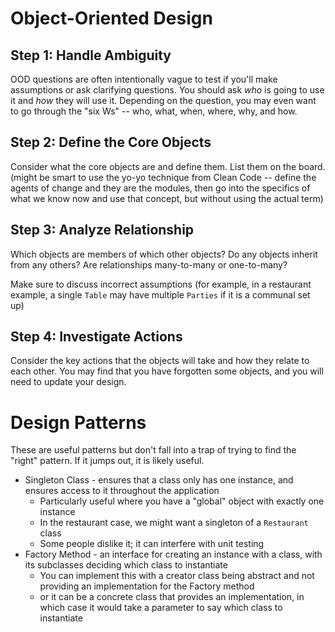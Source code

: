# Object-Oriented Design

## Step 1: Handle Ambiguity
OOD questions are often intentionally vague to test if you'll make assumptions or ask clarifying questions. You should ask _who_ is going to use it and _how_ they will use it. Depending on the question, you may even want to go through the "six Ws" -- who, what, when, where, why, and how.

## Step 2: Define the Core Objects
Consider what the core objects are and define them. List them on the board.
(might be smart to use the yo-yo technique from Clean Code -- define the agents of change and they are the modules, then go into the specifics of what we know now and use that concept, but without using the actual term)

## Step 3: Analyze Relationship
Which objects are members of which other objects? Do any objects inherit from any others? Are relationships many-to-many or one-to-many?

Make sure to discuss incorrect assumptions (for example, in a restaurant example, a single `Table` may have multiple `Parties` if it is a communal set up)

## Step 4: Investigate Actions
Consider the key actions that the objects will take and how they relate to each other. You may find that you have forgotten some objects, and you will need to update your design.



# Design Patterns

These are useful patterns but don't fall into a trap of trying to find the "right" pattern. If it jumps out, it is likely useful.

* Singleton Class - ensures that a class only has one instance, and ensures access to it throughout the application
  - Particularly useful where you have a "global" object with exactly one instance
  - In the restaurant case, we might want a singleton of a `Restaurant` class
  - Some people dislike it; it can interfere with unit testing
* Factory Method - an interface for creating an instance with a class, with its subclasses deciding which class to instantiate
  - You can implement this with a creator class being abstract and not providing an implementation for the Factory method
  - or it can be a concrete class that provides an implementation, in which case it would take a parameter to say which class to instantiate